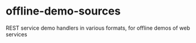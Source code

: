 # offline-demo-sources
REST service demo handlers in various formats, for offline demos of web services
